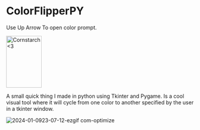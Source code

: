 # ColorFlipperPY

Use Up Arrow To open color prompt.

<img src="https://github.com/Kingerthanu/ColorFlipperPY/assets/76754592/c9fe86b1-ff04-41e9-b076-3c5480dc3ab4" alt="Cornstarch <3" width="95" height="139">

A small quick thing I made in python using Tkinter and Pygame. Is a cool visual tool where it will cycle from one color to another specified by the user in a tkinter window.

![2024-01-0923-07-12-ezgif com-optimize](https://github.com/Kingerthanu/ColorFlipperPY/assets/76754592/1b24ba8b-e8b5-487d-a43e-921af80dbb4a)
